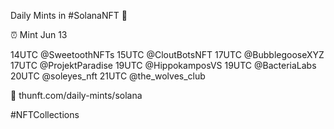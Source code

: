 Daily Mints in #SolanaNFT 🚀

⏰ Mint Jun 13

14UTC @SweetoothNFTs
15UTC @CloutBotsNFT
17UTC @BubblegooseXYZ
17UTC @ProjektParadise
19UTC @HippokamposVS
19UTC @BacteriaLabs
20UTC @soleyes_nft
21UTC @the_wolves_club

🔗 thunft.com/daily-mints/solana

#NFTCollections